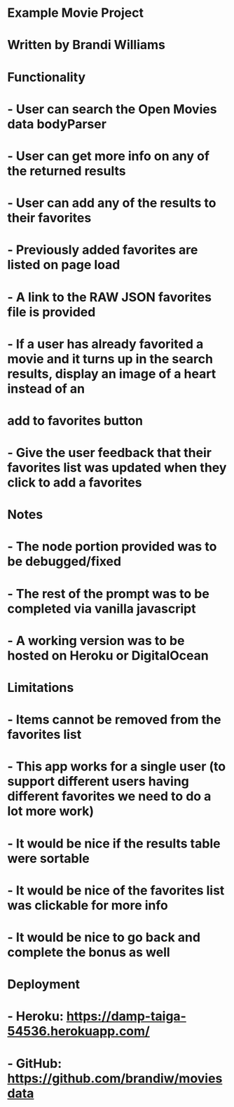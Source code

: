 # Example Movie Project
# Written by Brandi Williams

# Functionality
# - User can search the Open Movies data bodyParser
# - User can get more info on any of the returned results
# - User can add any of the results to their favorites
# - Previously added favorites are listed on page load
# - A link to the RAW JSON favorites file is provided
# - If a user has already favorited a movie and it turns up in the search results, display an image of a heart instead of an
#   add to favorites button
# - Give the user feedback that their favorites list was updated when they click to add a favorites

# Notes
# - The node portion provided was to be debugged/fixed
# - The rest of the prompt was to be completed via vanilla javascript
# - A working version was to be hosted on Heroku or DigitalOcean

# Limitations
# - Items cannot be removed from the favorites list
# - This app works for a single user (to support different users having different favorites we need to do a lot more work)
# - It would be nice if the results table were sortable
# - It would be nice of the favorites list was clickable for more info
# - It would be nice to go back and complete the bonus as well

# Deployment
# - Heroku: https://damp-taiga-54536.herokuapp.com/
# - GitHub: https://github.com/brandiw/moviesdata
